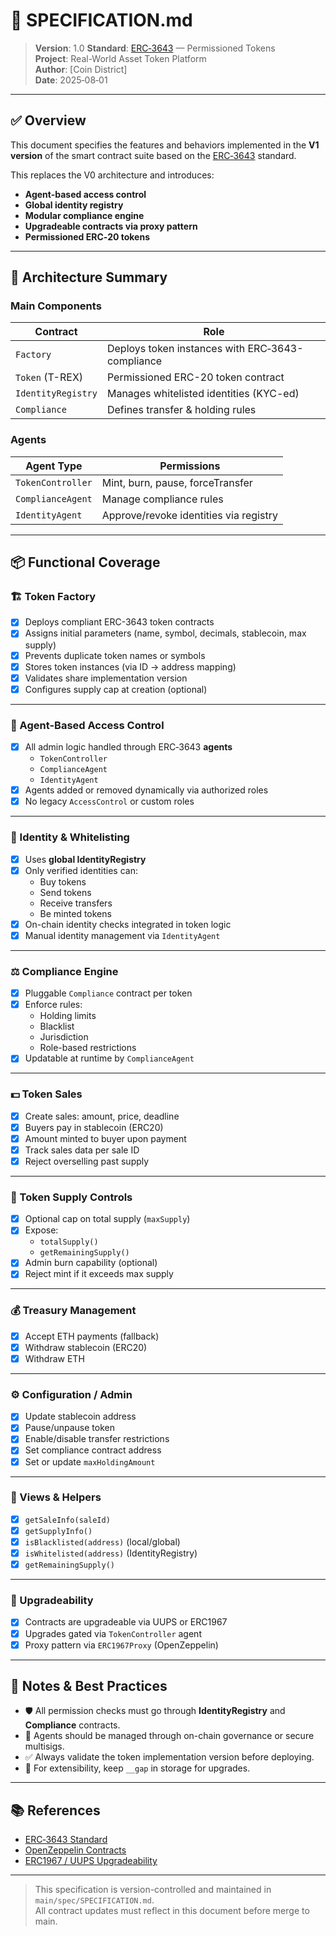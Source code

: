 # 📄 SPECIFICATION.md

> **Version**: 1.0
> **Standard**: [ERC‑3643](https://erc3643.org) — Permissioned Tokens  
> **Project**: Real-World Asset Token Platform  
> **Author**: [Coin District]  
> **Date**: 2025‑08‑01

---

## ✅ Overview

This document specifies the features and behaviors implemented in the **V1 version** of the smart contract suite based on the [ERC‑3643](https://erc3643.org) standard.

This replaces the V0 architecture and introduces:

- **Agent-based access control**
- **Global identity registry**
- **Modular compliance engine**
- **Upgradeable contracts via proxy pattern**
- **Permissioned ERC‑20 tokens**

---

## 🧱 Architecture Summary

### Main Components

| Contract           | Role                                             |
| ------------------ | ------------------------------------------------ |
| `Factory`          | Deploys token instances with ERC‑3643-compliance |
| `Token` (T-REX)    | Permissioned ERC-20 token contract               |
| `IdentityRegistry` | Manages whitelisted identities (KYC-ed)          |
| `Compliance`       | Defines transfer & holding rules                 |

### Agents

| Agent Type        | Permissions                            |
| ----------------- | -------------------------------------- |
| `TokenController` | Mint, burn, pause, forceTransfer       |
| `ComplianceAgent` | Manage compliance rules                |
| `IdentityAgent`   | Approve/revoke identities via registry |

---

## 📦 Functional Coverage

### 🏗️ Token Factory

- [x] Deploys compliant ERC-3643 token contracts
- [x] Assigns initial parameters (name, symbol, decimals, stablecoin, max supply)
- [x] Prevents duplicate token names or symbols
- [x] Stores token instances (via ID → address mapping)
- [x] Validates share implementation version
- [x] Configures supply cap at creation (optional)

---

### 🔐 Agent-Based Access Control

- [x] All admin logic handled through ERC‑3643 **agents**
  - `TokenController`
  - `ComplianceAgent`
  - `IdentityAgent`
- [x] Agents added or removed dynamically via authorized roles
- [x] No legacy `AccessControl` or custom roles

---

### 👤 Identity & Whitelisting

- [x] Uses **global IdentityRegistry**
- [x] Only verified identities can:
  - Buy tokens
  - Send tokens
  - Receive transfers
  - Be minted tokens
- [x] On-chain identity checks integrated in token logic
- [x] Manual identity management via `IdentityAgent`

---

### ⚖️ Compliance Engine

- [x] Pluggable `Compliance` contract per token
- [x] Enforce rules:
  - Holding limits
  - Blacklist
  - Jurisdiction
  - Role-based restrictions
- [x] Updatable at runtime by `ComplianceAgent`

---

### 💵 Token Sales

- [x] Create sales: amount, price, deadline
- [x] Buyers pay in stablecoin (ERC20)
- [x] Amount minted to buyer upon payment
- [x] Track sales data per sale ID
- [x] Reject overselling past supply

---

### 🎯 Token Supply Controls

- [x] Optional cap on total supply (`maxSupply`)
- [x] Expose:
  - `totalSupply()`
  - `getRemainingSupply()`
- [x] Admin burn capability (optional)
- [x] Reject mint if it exceeds max supply

---

### 💰 Treasury Management

- [x] Accept ETH payments (fallback)
- [x] Withdraw stablecoin (ERC20)
- [x] Withdraw ETH

---

### ⚙️ Configuration / Admin

- [x] Update stablecoin address
- [x] Pause/unpause token
- [x] Enable/disable transfer restrictions
- [x] Set compliance contract address
- [x] Set or update `maxHoldingAmount`

---

### 🧾 Views & Helpers

- [x] `getSaleInfo(saleId)`
- [x] `getSupplyInfo()`
- [x] `isBlacklisted(address)` (local/global)
- [x] `isWhitelisted(address)` (IdentityRegistry)
- [x] `getRemainingSupply()`

---

### 🔄 Upgradeability

- [x] Contracts are upgradeable via UUPS or ERC1967
- [x] Upgrades gated via `TokenController` agent
- [x] Proxy pattern via `ERC1967Proxy` (OpenZeppelin)

---

## 📍 Notes & Best Practices

- 🛡️ All permission checks must go through **IdentityRegistry** and **Compliance** contracts.
- 🔄 Agents should be managed through on-chain governance or secure multisigs.
- ✅ Always validate the token implementation version before deploying.
- 👀 For extensibility, keep `__gap` in storage for upgrades.

---

## 📚 References

- [ERC‑3643 Standard](https://erc3643.org/)
- [OpenZeppelin Contracts](https://docs.openzeppelin.com/contracts)
- [ERC1967 / UUPS Upgradeability](https://docs.openzeppelin.com/contracts/4.x/upgradeable)

---

> This specification is version-controlled and maintained in `main/spec/SPECIFICATION.md`.  
> All contract updates must reflect in this document before merge to main.
